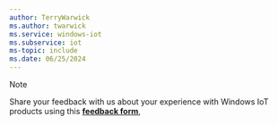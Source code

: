 ```yaml
---
author: TerryWarwick
ms.author: twarwick
ms.service: windows-iot
ms.subservice: iot
ms-topic: include
ms.date: 06/25/2024
---
```


> [!NOTE]
> Share your feedback with us about your experience with Windows IoT products using this [**feedback form**](https://aka.ms/winiotfeedback),

